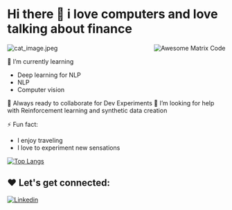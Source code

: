 # Hi there 👋 i love computers and love talking about finance

![cat_image.jpeg](img/Fcat_image.jpeg)
<img src = '[/img](https://github.com/auszed/auszed/blob/main/img/cat_image.jpeg)' alt = 'Awesome Matrix Code' align='right'/>

🌱 I’m currently learning
- Deep learning for NLP 
- NLP
- Computer vision

🚀 Always ready to collaborate for Dev Experiments
🤔 I’m looking for help with Reinforcement learning and synthetic data creation

⚡ Fun fact:
- I enjoy traveling
- I love to experiment new sensations

[![Top Langs](https://github-readme-stats.vercel.app/api/top-langs/?username=auszed&layout=donut)](https://github.com/anuraghazra/github-readme-stats)

## ❤️ Let's get connected:

[![Linkedin](https://img.shields.io/badge/LinkedIn-Profile-blue)](https://www.linkedin.com/in/hanns-juarez/)


